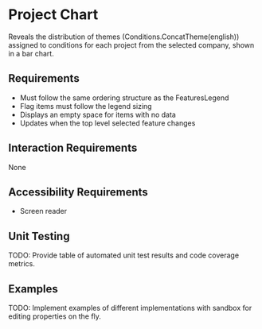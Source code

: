 # Project Chart

Reveals the distribution of themes (Conditions.ConcatTheme(english)) assigned to conditions for 
each project from the selected company, shown in a bar chart.

## Requirements

* Must follow the same ordering structure as the FeaturesLegend
* Flag items must follow the legend sizing
* Displays an empty space for items with no data
* Updates when the top level selected feature changes


## Interaction Requirements

None

## Accessibility Requirements

* Screen reader

## Unit Testing

TODO: Provide table of automated unit test results and code coverage metrics.

## Examples

TODO: Implement examples of different implementations with sandbox for editing
properties on the fly.